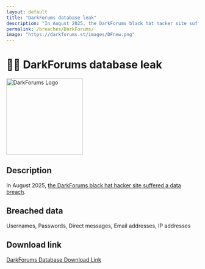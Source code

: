 ```yaml
---
layout: default
title: "DarkForums database leak"
description: "In August 2025, the DarkForums black hat hacker site suffered a data breach."
permalink: /breaches/DarkForums/
image: "https://darkforums.st/images/DFnew.png"
---
```


# 🧑‍💻 DarkForums database leak

<img src="https://darkforums.st/images/DFnew.png" alt="DarkForums Logo" width="200" height="200">

## Description

In August 2025, <a href="https://t.me/chucky_leakbasela">the DarkForums black hat hacker site suffered a data breach</a>.

## Breached data

Usernames, Passwords, Direct messages, Email addresses, IP addresses

## Download link

[DarkForums Database Download Link](https://buzzheavier.com/z3m00qs47qiv)